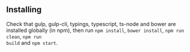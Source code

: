 ## Installing
Check that gulp, gulp-cli, typings, typescript, ts-node and bower are installed globally (in npm), then run <code>npm install</code>, <code>bower install</code>, <code>npm run clean</code>, <code>npm run build</code> and <code>npm start</code>.
